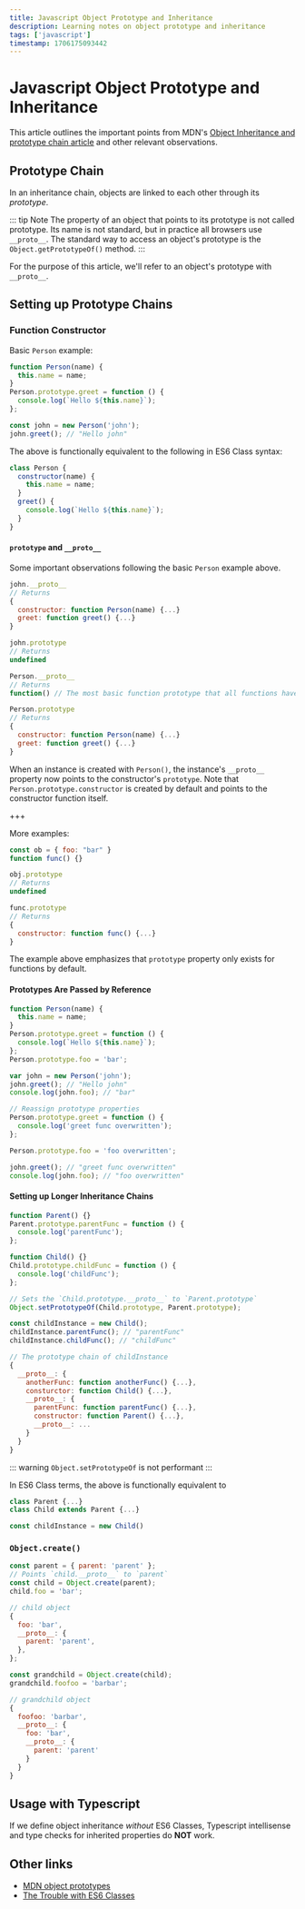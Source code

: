 ```yaml
---
title: Javascript Object Prototype and Inheritance
description: Learning notes on object prototype and inheritance
tags: ['javascript']
timestamp: 1706175093442
---
```


# Javascript Object Prototype and Inheritance

This article outlines the important points from MDN's [Object Inheritance and prototype chain article](https://developer.mozilla.org/en-US/docs/Web/JavaScript/Inheritance_and_the_prototype_chain) and other relevant observations.

## Prototype Chain

In an inheritance chain, objects are linked to each other through its _prototype_.

::: tip Note
The property of an object that points to its prototype is not called prototype. Its name is not standard, but in practice all browsers use `__proto__`. The standard way to access an object's prototype is the `Object.getPrototypeOf()` method.
:::

For the purpose of this article, we'll refer to an object's prototype with `__proto__`.

## Setting up Prototype Chains

### Function Constructor

Basic `Person` example:

```js
function Person(name) {
  this.name = name;
}
Person.prototype.greet = function () {
  console.log(`Hello ${this.name}`);
};

const john = new Person('john');
john.greet(); // "Hello john"
```

The above is functionally equivalent to the following in ES6 Class syntax:

```js
class Person {
  constructor(name) {
    this.name = name;
  }
  greet() {
    console.log(`Hello ${this.name}`);
  }
}
```

#### `prototype` and `__proto__`

Some important observations following the basic `Person` example above.

```js
john.__proto__
// Returns
{
  constructor: function Person(name) {...}
  greet: function greet() {...}
}

john.prototype
// Returns
undefined

Person.__proto__
// Returns
function() // The most basic function prototype that all functions have by default

Person.prototype
// Returns
{
  constructor: function Person(name) {...}
  greet: function greet() {...}
}
```

When an instance is created with `Person()`, the instance's `__proto__` property now points to the constructor's `prototype`. Note that `Person.prototype.constructor` is created by default and points to the constructor function itself.

+++

More examples:

```js
const ob = { foo: "bar" }
function func() {}

obj.prototype
// Returns
undefined

func.prototype
// Returns
{
  constructor: function func() {...}
}
```

The example above emphasizes that `prototype` property only exists for functions by default.

#### Prototypes Are Passed by Reference

```js
function Person(name) {
  this.name = name;
}
Person.prototype.greet = function () {
  console.log(`Hello ${this.name}`);
};
Person.prototype.foo = 'bar';

var john = new Person('john');
john.greet(); // "Hello john"
console.log(john.foo); // "bar"

// Reassign prototype properties
Person.prototype.greet = function () {
  console.log('greet func overwritten');
};

Person.prototype.foo = 'foo overwritten';

john.greet(); // "greet func overwritten"
console.log(john.foo); // "foo overwritten"
```

#### Setting up Longer Inheritance Chains

```js
function Parent() {}
Parent.prototype.parentFunc = function () {
  console.log('parentFunc');
};

function Child() {}
Child.prototype.childFunc = function () {
  console.log('childFunc');
};

// Sets the `Child.prototype.__proto__` to `Parent.prototype`
Object.setPrototypeOf(Child.prototype, Parent.prototype);

const childInstance = new Child();
childInstance.parentFunc(); // "parentFunc"
childInstance.childFunc(); // "childFunc"

// The prototype chain of childInstance
{
  __proto__: {
    anotherFunc: function anotherFunc() {...},
    consturctor: function Child() {...},
    __proto__: {
      parentFunc: function parentFunc() {...},
      constructor: function Parent() {...},
      __proto__: ...
    }
  }
}
```

::: warning
`Object.setPrototypeOf` is not performant
:::

In ES6 Class terms, the above is functionally equivalent to

```js
class Parent {...}
class Child extends Parent {...}

const childInstance = new Child()
```

### `Object.create()`

```js
const parent = { parent: 'parent' };
// Points `child.__proto__` to `parent`
const child = Object.create(parent);
child.foo = 'bar';

// child object
{
  foo: 'bar',
  __proto__: {
    parent: 'parent',
  },
};

const grandchild = Object.create(child);
grandchild.foofoo = 'barbar';

// grandchild object
{
  foofoo: 'barbar',
  __proto__: {
    foo: 'bar',
    __proto__: {
      parent: 'parent'
    }
  }
}
```

## Usage with Typescript

If we define object inheritance _without_ ES6 Classes, Typescript intellisense and type checks for inherited properties do **NOT** work.

## Other links

- [MDN object prototypes](https://developer.mozilla.org/en-US/docs/Learn/JavaScript/Objects/Object_prototypes)
- [The Trouble with ES6 Classes](https://www.toptal.com/javascript/es6-class-chaos-keeps-js-developer-up)

<PostDate />
<PageTags />
